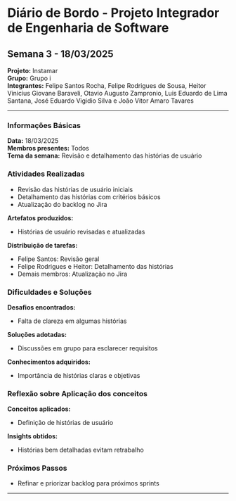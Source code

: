 # Diário de Bordo - Projeto Integrador de Engenharia de Software
## Semana 3 - 18/03/2025
**Projeto:** Instamar  
**Grupo:** Grupo i  
**Integrantes:** Felipe Santos Rocha, Felipe Rodrigues de Sousa, Heitor Vinicius Giovane Baraveli, Otavio Augusto Zampronio, Luis Eduardo de Lima Santana, José Eduardo Vigidio Silva e João Vitor Amaro Tavares

---

### Informações Básicas  
**Data:** 18/03/2025  
**Membros presentes:** Todos  
**Tema da semana:** Revisão e detalhamento das histórias de usuário

### Atividades Realizadas  
- Revisão das histórias de usuário iniciais  
- Detalhamento das histórias com critérios básicos  
- Atualização do backlog no Jira  

**Artefatos produzidos:**  
- Histórias de usuário revisadas e atualizadas  

**Distribuição de tarefas:**  
- Felipe Santos: Revisão geral  
- Felipe Rodrigues e Heitor: Detalhamento das histórias  
- Demais membros: Atualização no Jira  

### Dificuldades e Soluções  
**Desafios encontrados:**  
- Falta de clareza em algumas histórias  

**Soluções adotadas:**  
- Discussões em grupo para esclarecer requisitos  

**Conhecimentos adquiridos:**  
- Importância de histórias claras e objetivas  

### Reflexão sobre Aplicação dos conceitos  
**Conceitos aplicados:**  
- Definição de histórias de usuário  

**Insights obtidos:**  
- Histórias bem detalhadas evitam retrabalho  

### Próximos Passos  
- Refinar e priorizar backlog para próximos sprints  

---
